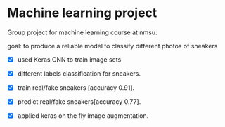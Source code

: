 # Machine learning project

Group project for machine learning course at nmsu:

goal: to produce a reliable model to classify different photos of sneakers

- [x] used Keras CNN to train image sets

- [x] different labels classification for sneakers.

- [x] train real/fake sneakers [accuracy 0.91].

- [x] predict real/fake sneakers[accuracy 0.77].

- [x] applied keras on the fly image augmentation.

